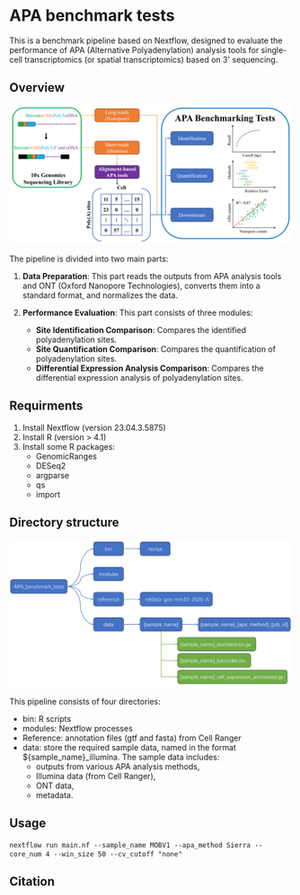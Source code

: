 # APA benchmark tests
This is a benchmark pipeline based on Nextflow, designed to evaluate the performance of APA (Alternative Polyadenylation) analysis tools for single-cell transcriptomics (or spatial transcriptomics) based on 3' sequencing.

## Overview

![pipeline overview](readme_figures/Figure1B_renew.png)


The pipeline is divided into two main parts:

1. **Data Preparation**: This part reads the outputs from APA analysis tools and ONT (Oxford Nanopore Technologies), converts them into a standard format, and normalizes the data.

2. **Performance Evaluation**: This part consists of three modules:
   - **Site Identification Comparison**: Compares the identified polyadenylation sites.
   - **Site Quantification Comparison**: Compares the quantification of polyadenylation sites.
   - **Differential Expression Analysis Comparison**: Compares the differential expression analysis of polyadenylation sites.
  
## Requirments

1. Install Nextflow (version 23.04.3.5875)
2. Install R (version > 4.1)
3. Install some R packages:
   + GenomicRanges
   + DESeq2
   + argparse
   + qs
   + import

## Directory structure

![directory structure](readme_figures/directory_structure.png)

This pipeline consists of four directories: 

+ bin: R scripts 
+ modules: Nextflow processes 
+ Reference: annotation files (gtf and fasta) from Cell Ranger 
+ data: store the required sample data, named in the format ${sample_name}_illumina. The sample data includes: 
	- outputs from various APA analysis methods, 
	- Illumina data (from Cell Ranger), 
	- ONT data, 
	- metadata.

		
## Usage

```
nextflow run main.nf --sample_name MOBV1 --apa_method Sierra --core_num 4 --win_size 50 --cv_cutoff "none"
```

## Citation
